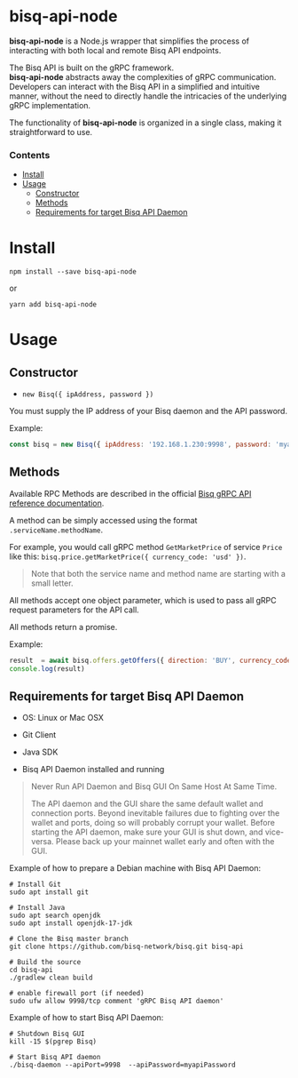 bisq-api-node
=============

**bisq-api-node** is a Node.js wrapper that simplifies the process of interacting with both local and remote Bisq API endpoints.

The Bisq API is built on the gRPC framework.<br> 
**bisq-api-node** abstracts away the complexities of gRPC communication. Developers can interact with the Bisq API in a simplified and intuitive manner, without the need to directly handle the intricacies of the underlying gRPC implementation.

The functionality of **bisq-api-node** is organized in a single class, making it straightforward to use.


### Contents
* [Install](#install)
* [Usage](#usage)
    * [Constructor](#constructor)
    * [Methods](#methods)
    * [Requirements for target Bisq API Daemon ](#requirements-for-target-bisq-api-daemon )


# Install

```shell
npm install --save bisq-api-node
```
or
```shell
yarn add bisq-api-node
```

# Usage

## Constructor

* `new Bisq({ ipAddress, password })`

You must supply the IP address of your Bisq daemon and the API password.

Example:

```js
const bisq = new Bisq({ ipAddress: '192.168.1.230:9998', password: 'myapiPassword' })
```


## Methods

Available RPC Methods are described in the official [Bisq gRPC API reference documentation](https://bisq-network.github.io/slate/#introduction).

A method can be simply accessed using the format `.serviceName.methodName`.

For example, you would call gRPC method `GetMarketPrice` of service `Price` like this:  `bisq.price.getMarketPrice({ currency_code: 'usd' })`.
> Note that both the service name and method name are starting with a small letter.

All methods accept one object parameter, which is used to pass all gRPC request parameters for the API call.

All methods return a promise.

Example:
```js
result  = await bisq.offers.getOffers({ direction: 'BUY', currency_code: 'xmr'})
console.log(result)
```


## Requirements for target Bisq API Daemon 

* OS: Linux or Mac OSX

* Git Client

* Java SDK

* Bisq API Daemon installed and running 

> Never Run API Daemon and Bisq GUI On Same Host At Same Time.
> 
> The API daemon and the GUI share the same default wallet and connection ports. Beyond inevitable failures due to fighting over the wallet and ports, doing so will probably corrupt your wallet. Before starting the API daemon, make sure your GUI is shut down, and vice-versa. Please back up your mainnet wallet early and often with the GUI.


Example of how to prepare a Debian machine with Bisq API Daemon:

```shell
# Install Git
sudo apt install git

# Install Java
sudo apt search openjdk
sudo apt install openjdk-17-jdk

# Clone the Bisq master branch  
git clone https://github.com/bisq-network/bisq.git bisq-api

# Build the source
cd bisq-api
./gradlew clean build

# enable firewall port (if needed)
sudo ufw allow 9998/tcp comment 'gRPC Bisq API daemon'
```

Example of how to start Bisq API Daemon:
```shell
# Shutdown Bisq GUI
kill -15 $(pgrep Bisq)

# Start Bisq API daemon
./bisq-daemon --apiPort=9998  --apiPassword=myapiPassword
```
